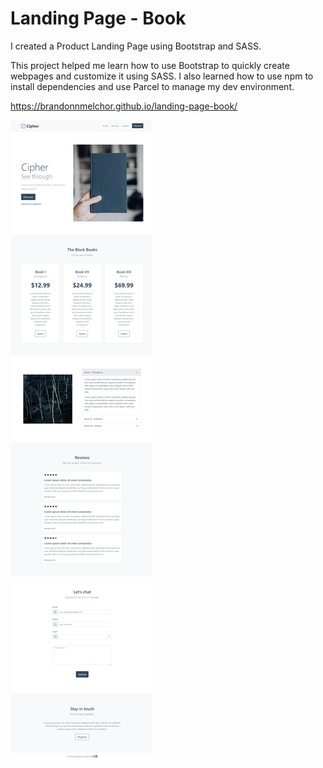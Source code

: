 # Landing Page - Book

I created a Product Landing Page using Bootstrap and SASS.

This project helped me learn how to use Bootstrap to quickly create webpages and customize it using SASS. I also learned how to use npm to install dependencies and use Parcel to manage my dev environment.

https://brandonnmelchor.github.io/landing-page-book/

![](https://github.com/brandonnmelchor/landing-page-book/blob/main/src/images/screenshot.png?raw=true)
